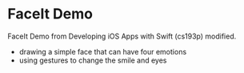 # FaceIt Demo 
FaceIt Demo from Developing iOS Apps with Swift (cs193p) modified.
- drawing a simple face that can have four emotions
- using gestures to change the smile and eyes
